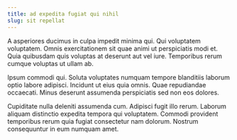 ```yaml
---
title: ad expedita fugiat qui nihil
slug: sit repellat
---
```


A asperiores ducimus in culpa impedit minima qui. Qui voluptatem voluptatem. Omnis exercitationem sit quae animi ut perspiciatis modi et. Quia quibusdam quis voluptas at deserunt aut vel iure. Temporibus rerum cumque voluptas ut ullam ab.

Ipsum commodi qui. Soluta voluptates numquam tempore blanditiis laborum optio labore adipisci. Incidunt ut eius quia omnis. Quae repudiandae occaecati. Minus deserunt assumenda perspiciatis sed non eos dolores.

Cupiditate nulla deleniti assumenda cum. Adipisci fugit illo rerum. Laborum aliquam distinctio expedita tempora qui voluptatem. Commodi provident temporibus rerum quia fugiat consectetur nam dolorum. Nostrum consequuntur in eum numquam amet.
